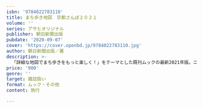 ```yaml
---
isbn: '9784022783110'
title: まち歩き地図　京都さんぽ２０２１
volume: ''
series: アサヒオリジナル
publisher: 朝日新聞出版
pubdate: '2020-09-07'
cover: 'https://cover.openbd.jp/9784022783110.jpg'
author: 朝日新聞出版／著
description: >-
  「詳細な地図でまち歩きをもっと楽しく！」をテーマとした既刊ムックの最新2021年版。ニュースや各さんぽコース、立ち寄りスポットを最新の内容にアップデート。コロナ対策のエチケットや注意点も紹介。話題の御印特集のほか、明智光秀や戦国武将ゆかりの歴史コラムも。
price: '900'
genre: ''
target: 雑誌扱い
format: ムック・その他
content: 旅行

---
```

